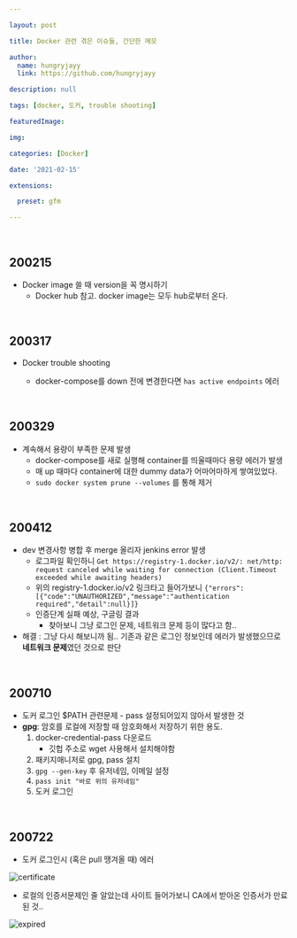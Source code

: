 ```yaml
---

layout: post

title: Docker 관련 겪은 이슈들, 간단한 메모

author: 
  name: hungryjayy
  link: https://github.com/hungryjayy

description: null

tags: [docker, 도커, trouble shooting]

featuredImage: 

img: 

categories: [Docker]

date: '2021-02-15'

extensions:

  preset: gfm

---
```


<br>

## 200215

* Docker image 쓸 때 version을 꼭 명시하기
  * Docker hub 참고. docker image는 모두 hub로부터 온다.

<br>

## 200317

* Docker trouble shooting

  * docker-compose를 down 전에 변경한다면 `has active endpoints` 에러

<br>

## 200329

* 계속해서 용량이 부족한 문제 발생
  * docker-compose를 새로 실행해 container를 띄울때마다 용량 에러가 발생
  * 매 up 때마다 container에 대한 dummy data가 어마어마하게 쌓여있었다.
  * `sudo docker system prune --volumes` 를 통해 제거

<br>

## 200412

* dev 변경사항 병합 후 merge 올리자 jenkins error 발생
  * 로그파일 확인하니 `Get https://registry-1.docker.io/v2/: net/http: request canceled while waiting for connection (Client.Timeout exceeded while awaiting headers)`
  * 위의 registry-1.docker.io/v2 링크타고 들어가보니 `{"errors":[{"code":"UNAUTHORIZED","message":"authentication required","detail":null}]}`
  * 인증단계 실패 예상, 구글링 결과
    * 찾아보니 그냥 로그인 문제, 네트워크 문제 등이 많다고 함..
* 해결 : 그냥 다시 해보니까 됨.. 기존과 같은 로그인 정보인데 에러가 발생했으므로 **네트워크 문제**였던 것으로 판단

<br>

## 200710

* 도커 로그인 $PATH 관련문제 - pass 설정되어있지 않아서 발생한 것
* **gpg**: 암호를 로컬에 저장할 때 암호화해서 저장하기 위한 용도.
  1. docker-credential-pass 다운로드
     * 깃헙 주소로 wget 사용해서 설치해야함
  2. 패키지매니저로 gpg, pass 설치
  3. `gpg --gen-key` 후 유저네임, 이메일 설정
  4. `pass init "바로 위의 유저네임"`
  5. 도커 로그인

<br>

## 200722

* 도커 로그인시 (혹은 pull 땡겨올 때) 에러

![certificate](https://hungryjayy.github.io/assets/img/Docker/certificate.png) 

* 로컬의 인증서문제인 줄 알았는데 사이트 들어가보니 CA에서 받아온  인증서가 만료된 것..

![expired](https://hungryjayy.github.io/assets/img/Docker/expired.png) 

<br><br>

